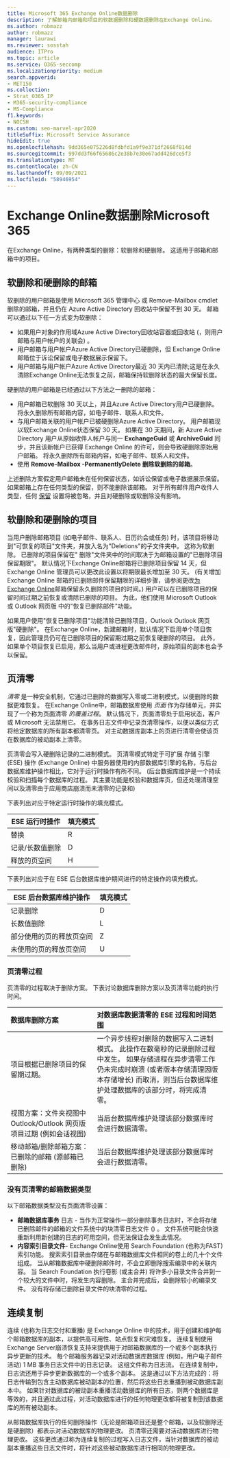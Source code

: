 ```yaml
---
title: Microsoft 365 Exchange Online数据删除
description: 了解邮箱内邮箱和项目的软数据删除和硬数据删除在Exchange Online。
ms.author: robmazz
author: robmazz
manager: laurawi
ms.reviewer: sosstah
audience: ITPro
ms.topic: article
ms.service: O365-seccomp
ms.localizationpriority: medium
search.appverid:
- MET150
ms.collection:
- Strat_O365_IP
- M365-security-compliance
- MS-Compliance
f1.keywords:
- NOCSH
ms.custom: seo-marvel-apr2020
titleSuffix: Microsoft Service Assurance
hideEdit: true
ms.openlocfilehash: 9dd365e075226d8fdbfd1a9f9e371df2668f814d
ms.sourcegitcommit: 997dd3f66f65686c2e38b7e30e67add426dce5f3
ms.translationtype: MT
ms.contentlocale: zh-CN
ms.lasthandoff: 09/09/2021
ms.locfileid: "58946954"
---
```

# <a name="exchange-online-data-deletion-in-microsoft-365"></a>Exchange Online数据删除Microsoft 365

在Exchange Online，有两种类型的删除：软删除和硬删除。 这适用于邮箱和邮箱中的项目。

## <a name="soft-deleted-and-hard-deleted-mailboxes"></a>软删除和硬删除的邮箱

软删除的用户邮箱是使用 Microsoft 365 管理中心 或 Remove-Mailbox cmdlet 删除的邮箱，并且仍在 Azure Active Directory 回收站中保留不到 30 天。 邮箱可以通过以下任一方式变为软删除：

- 如果用户对象的作用域Azure Active Directory回收站容器或回收站 (，则用户邮箱与用户帐户的关联会) 。
- 用户邮箱与用户帐户Azure Active Directory已硬删除，但 Exchange Online 邮箱位于诉讼保留或电子数据展示保留下。
- 用户邮箱与用户帐户Azure Active Directory最近 30 天内已清除;这是在永久清除Exchange Online无法恢复之前，邮箱保持软删除状态的最大保留长度。

硬删除的用户邮箱是已经通过以下方法之一删除的邮箱：

- 用户邮箱已软删除 30 天以上，并且Azure Active Directory用户已硬删除。 将永久删除所有邮箱内容，如电子邮件、联系人和文件。
- 与用户邮箱关联的用户帐户已被硬删除Azure Active Directory。 用户邮箱现以软Exchange Online状态保留 30 天。 如果在 30 天期间，新 Azure Active Directory 用户从原始收件人帐户与同一 **ExchangeGuid** 或 **ArchiveGuid** 同步，并且该新帐户已获得 Exchange Online 的许可，则会导致硬删除原始用户邮箱。 将永久删除所有邮箱内容，如电子邮件、联系人和文件。
- 使用 **Remove-Mailbox -PermanentlyDelete 删除软删除的邮箱**。

上述删除方案假定用户邮箱未在任何保留状态，如诉讼保留或电子数据展示保留。 如果邮箱上存在任何类型的保留，则不能删除该邮箱。 对于所有邮件用户收件人类型，任何 [保留](https://support.office.com/article/manage-legal-investigations-in-office-365-2e5fbe9f-ee4d-4178-8ff8-4356bc1b168e?ui=en-US&rs=en-US&ad=US) 设置将被忽略，并且对硬删除或软删除没有影响。

## <a name="soft-deleted-and-hard-deleted-items"></a>软删除和硬删除的项目

当用户删除邮箱项目 (如电子邮件、联系人、日历约会或任务) 时，该项目将移动到"可恢复的项目"文件夹，并放入名为"Deletions"的子文件夹中。 这称为软删除。 已删除的项目保留在" 删除"文件夹中的时间取决于为邮箱设置的"已删除项目保留期限"。 默认情况下Exchange Online邮箱将已删除项目保留 14 天，但 Exchange Online 管理员可以更改此设置以将期限最长增加至 30 天。  (有关增加 Exchange Online 邮箱的已删除邮件保留期限的详细步骤，请参阅更改[为 Exchange Online](/exchange/recipients-in-exchange-online/manage-user-mailboxes/change-deleted-item-retention)邮箱保留永久删除的项目的时间。) 用户可以在已删除项目的保留时间过期之前恢复或清除已删除的项目。 为此，他们使用 Microsoft Outlook 或 Outlook 网页版 中的"恢复已删除邮件"功能。

如果用户使用"恢复已删除项目"功能清除已删除项目，Outlook Outlook 网页版"硬删除"。 在Exchange Online，新建邮箱时，默认情况下启用单个项目恢复，因此管理员仍可在已删除项目的保留期过期之前恢复硬[](/Exchange/recipients/user-mailboxes/recover-deleted-messages)删除的项目。 此外，如果单个项目恢复已启用，那么当用户或进程更改邮件时，原始项目的副本也会予以保留。

## <a name="page-zeroing"></a>页清零

*清零* 是一种安全机制，它通过已删除的数据写入零或二进制模式，以便删除的数据更难恢复。 在Exchange Online中，邮箱数据库使用 *页面* 作为存储单元，并实现了一个称为页面清零 *的覆盖过程*。 默认情况下，页面清零处于启用状态，客户或 Microsoft 无法禁用它。 在事务日志文件中记录页清零操作，以便以类似方式将给定数据库的所有副本都清零页。 对主动数据库副本上的页进行清零会使该页在数据库的被动副本上清零。

页清零会写入硬删除记录的二进制模式。 页清零模式特定于可扩展 存储 引擎 (ESE) 操作 (Exchange Online) 中服务器使用的内部数据库引擎的名称，与后台数据库维护操作相比，它对于运行时操作有所不同。  (后台数据库维护是一个持续校验和扫描每个数据库的过程。 其主要功能是校验和数据库页，但还处理清理空间以及清零由于应用商店崩溃而未清零的记录和) 

下表列出对应于特定运行时操作的填充模式。

| ESE 运行时操作   | 填充模式 |
|--------------------------|--------------|
| 替换                  | R            |
| 记录/长数值删除 | D            |
| 释放的页空间         | H            |

下表列出对应于在 ESE 后台数据库维护期间进行的特定操作的填充模式。

| ESE 后台数据库维护操作 | 填充模式 |
|-----------------------------------------------|--------------|
| 记录删除                                 | D            |
| 长数值删除                             | L            |
| 部分使用的页的释放页空间       | Z            |
| 未使用的页的释放页空间               | U            |

### <a name="page-zeroing-process"></a>页清零过程

页清零的过程取决于删除方案。 下表讨论数据库删除方案以及页清零功能的执行时间。

| 数据库删除方案 | 对数据库数据清零的 ESE 过程和时间范围 |
|:--------------------------|:------------------------------------------------|
| 项目根据已删除项目的保留期过期。 | 一个异步线程对删除的数据写入二进制模式。 此操作在数毫秒的记录删除过程中发生。 如果存储进程在异步清零工作仍未完成时崩溃 (或者版本存储清理因版本存储增长) 而取消，则当后台数据库维护处理数据库的该部分时，将完成清零。 |
| 视图方案：文件夹视图中Outlook/Outlook 网页版项目过期 (例如会话视图)  | 当后台数据库维护处理该部分数据库时会进行数据清零。 |
| 移动邮箱/删除邮箱方案：已删除的邮箱 (源邮箱已删除)  | 当后台数据库维护处理该部分数据库时会进行数据清零。 |

### <a name="mailbox-data-types-without-page-zeroing"></a>没有页清零的邮箱数据类型

以下邮箱数据类型没有页面清零设置：

- **邮箱数据库事务** 日志 - 当作为正常操作一部分删除事务日志时，不会将存储已删除邮件的邮箱的文件系统中的块清零日志文件 () 。 文件系统可能会快速重新利用新创建的日志的可用空间，但无法保证会发生此情况。
- **内容索引目录文件**- Exchange Online使用 Search Foundation (也称为FAST) 索引功能。 搜索索引目录由存储在与邮箱数据库文件相同的卷上的几十个文件组成。 当从邮箱数据库中硬删除邮件时，不会立即删除搜索编录中的关联内容。 当 Search Foundation 执行卷影 (或主合并) 将许多小目录文件合并到一个较大的文件中时，将发生内容删除。 主合并完成后，会删除较小的编录文件。 没有将存储已删除目录文件的块清零的过程。

## <a name="continuous-replication"></a>连续复制

连续 (也称为日志交付和重播) 是 Exchange Online 中的技术，用于创建和维护每个邮箱数据库的副本，以提供高可用性、站点恢复和灾难恢复。 连续复制使用Exchange Server崩溃恢复支持来提供用于对邮箱数据库的一个或多个副本执行异步更新的技术。 每个邮箱服务器记录对活动数据库数据库 (例如，用户电子邮件活动) 1 MB 事务日志文件中的日志记录。 这组文件称为日志流。 在连续复制中，日志流还用于异步更新数据库的一个或多个副本。 这是通过以下方法完成的：将日志传输到包含主动数据库被动副本的位置，然后将这些日志重播到被动数据库副本中。 如果针对数据库的被动副本重播活动数据库的所有日志，则两个数据库是等效的，并且通过此过程，对活动数据库进行的任何物理更改都将被复制到该数据库的所有被动副本。

从邮箱数据库执行的任何删除操作（无论是邮箱项目还是整个邮箱，以及软删除还是硬删除）都表示对活动数据库的物理更改。 页清零还需要对活动数据库进行物理更改。 这些更改通过称为连续复制的过程写入日志文件，当针对数据库的被动副本重播这些日志文件时，将针对这些被动数据库进行相同的物理更改。
